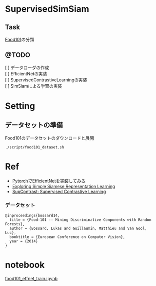 # SupervisedSimSiam

## Task
[Food101](https://data.vision.ee.ethz.ch/cvl/datasets_extra/food-101/)の分類


## @TODO
[ ] データローダの作成  
[ ] EfficientNetの実装  
[ ] SupervisedContrastiveLearningの実装  
[ ] SimSiamによる学習の実装  

# Setting

## データセットの準備

Food101のデータセットのダウンロードと展開

```
./script/food101_dataset.sh
```


# Ref

- [PytorchでEfficientNetを実装してみる](https://tzmi.hatenablog.com/entry/2020/02/06/183314)
- [Exploring Simple Siamese Representation Learning](https://github.com/leaderj1001/SimSiam)
- [SupContrast: Supervised Contrastive Learning](https://github.com/HobbitLong/SupContrast)

### データセット
```
@inproceedings{bossard14,
  title = {Food-101 -- Mining Discriminative Components with Random Forests},
  author = {Bossard, Lukas and Guillaumin, Matthieu and Van Gool, Luc},
  booktitle = {European Conference on Computer Vision},
  year = {2014}
}
```

# notebook

[food101_effnet_train.ipynb](https://colab.research.google.com/drive/1N_aXT_8YxamsoYlAzUEcIhtVa94KeBZ9?usp=sharing)